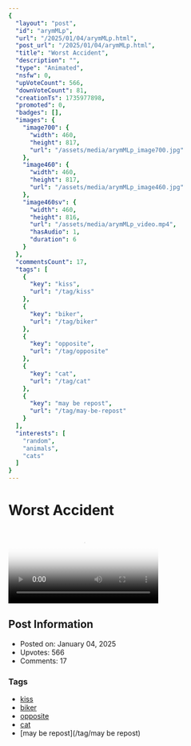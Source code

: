 ```yaml
---
{
  "layout": "post",
  "id": "arymMLp",
  "url": "/2025/01/04/arymMLp.html",
  "post_url": "/2025/01/04/arymMLp.html",
  "title": "Worst Accident",
  "description": "",
  "type": "Animated",
  "nsfw": 0,
  "upVoteCount": 566,
  "downVoteCount": 81,
  "creationTs": 1735977898,
  "promoted": 0,
  "badges": [],
  "images": {
    "image700": {
      "width": 460,
      "height": 817,
      "url": "/assets/media/arymMLp_image700.jpg"
    },
    "image460": {
      "width": 460,
      "height": 817,
      "url": "/assets/media/arymMLp_image460.jpg"
    },
    "image460sv": {
      "width": 460,
      "height": 816,
      "url": "/assets/media/arymMLp_video.mp4",
      "hasAudio": 1,
      "duration": 6
    }
  },
  "commentsCount": 17,
  "tags": [
    {
      "key": "kiss",
      "url": "/tag/kiss"
    },
    {
      "key": "biker",
      "url": "/tag/biker"
    },
    {
      "key": "opposite",
      "url": "/tag/opposite"
    },
    {
      "key": "cat",
      "url": "/tag/cat"
    },
    {
      "key": "may be repost",
      "url": "/tag/may-be-repost"
    }
  ],
  "interests": [
    "random",
    "animals",
    "cats"
  ]
}
---
```


# Worst Accident

<video controls playsinline loop poster="/assets/media/arymMLp_image460.jpg">
  <source src="/assets/media/arymMLp_video.mp4" type="video/mp4">
  Your browser does not support the video tag.
</video>

## Post Information

- Posted on: January 04, 2025
- Upvotes: 566
- Comments: 17

### Tags

- [kiss](/tag/kiss)
- [biker](/tag/biker)
- [opposite](/tag/opposite)
- [cat](/tag/cat)
- [may be repost](/tag/may be repost)
